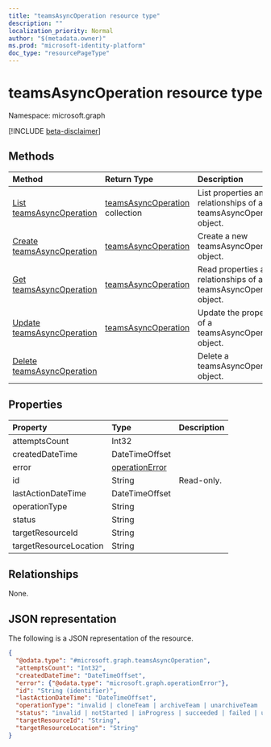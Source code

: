 ```yaml
---
title: "teamsAsyncOperation resource type"
description: ""
localization_priority: Normal
author: "$(metadata.owner)"
ms.prod: "microsoft-identity-platform"
doc_type: "resourcePageType"
---
```


# teamsAsyncOperation resource type

Namespace: microsoft.graph

[!INCLUDE [beta-disclaimer](../../includes/beta-disclaimer.md)]

## Methods

| Method                                                             | Return Type                                              | Description                                                        |
| :----------------------------------------------------------------- | :------------------------------------------------------- | :----------------------------------------------------------------- |
| [List teamsAsyncOperation](../api/teamsasyncoperation-list.md)     | [teamsAsyncOperation](teamsAsyncOperation.md) collection | List properties and relationships of a teamsAsyncOperation object. |
| [Create teamsAsyncOperation](../api/teamsasyncoperation-create.md) | [teamsAsyncOperation](teamsAsyncOperation.md)            | Create a new teamsAsyncOperation object.                           |
| [Get teamsAsyncOperation](../api/teamsasyncoperation-get.md)       | [teamsAsyncOperation](teamsAsyncOperation.md)            | Read properties and relationships of a teamsAsyncOperation object. |
| [Update teamsAsyncOperation](../api/teamsasyncoperation-update.md) | [teamsAsyncOperation](teamsAsyncOperation.md)            | Update the properties of a teamsAsyncOperation object.             |
| [Delete teamsAsyncOperation](../api/teamsasyncoperation-delete.md) |                                                          | Delete a teamsAsyncOperation object.                               |

## Properties

| Property               | Type                                             | Description |
| :--------------------- | :----------------------------------------------- | :---------- |
| attemptsCount          | Int32                                            |             |
| createdDateTime        | DateTimeOffset                                   |             |
| error                  | [operationError](../resources/operationerror.md) |             |
| id                     | String                                           | Read-only.  |
| lastActionDateTime     | DateTimeOffset                                   |             |
| operationType          | String                                           |             |
| status                 | String                                           |             |
| targetResourceId       | String                                           |             |
| targetResourceLocation | String                                           |             |

## Relationships

None.

## JSON representation

The following is a JSON representation of the resource.

<!-- {
  "blockType": "resource",
  "keyProperty": "id",
  "@odata.type": "microsoft.graph.teamsAsyncOperation",
  "baseType": "microsoft.graph.entity",
  "openType": True
}
-->

```json
{
  "@odata.type": "#microsoft.graph.teamsAsyncOperation",
  "attemptsCount": "Int32",
  "createdDateTime": "DateTimeOffset",
  "error": {"@odata.type": "microsoft.graph.operationError"},
  "id": "String (identifier)",
  "lastActionDateTime": "DateTimeOffset",
  "operationType": "invalid | cloneTeam | archiveTeam | unarchiveTeam | createTeam | unknownFutureValue",
  "status": "invalid | notStarted | inProgress | succeeded | failed | unknownFutureValue",
  "targetResourceId": "String",
  "targetResourceLocation": "String"
}
```
